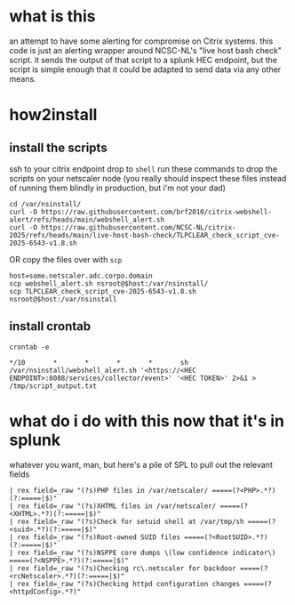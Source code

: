 # what is this
an attempt to have some alerting for compromise on Citrix systems. this code is just an alerting wrapper around NCSC-NL's "live host bash check" script. it sends the output of that script to a splunk HEC endpoint, but the script is simple enough that it could be adapted to send data via any other means.

# how2install

## install the scripts
ssh to your citrix endpoint
drop to `shell`
run these commands to drop the scripts on your netscaler node (you really should inspect these files instead of running them blindly in production, but i'm not your dad)
```
cd /var/nsinstall/
curl -O https://raw.githubusercontent.com/brf2010/citrix-webshell-alert/refs/heads/main/webshell_alert.sh
curl -O https://raw.githubusercontent.com/NCSC-NL/citrix-2025/refs/heads/main/live-host-bash-check/TLPCLEAR_check_script_cve-2025-6543-v1.8.sh
```
OR copy the files over with `scp`
```
host=some.netscaler.adc.corpo.domain
scp webshell_alert.sh nsroot@$host:/var/nsinstall/
scp TLPCLEAR_check_script_cve-2025-6543-v1.8.sh nsroot@$host:/var/nsinstall
```

## install crontab
`crontab -e `

`*/10       *       *       *       *       sh /var/nsinstall/webshell_alert.sh '<https://<HEC ENDPOINT>:8088/services/collector/event>' '<HEC TOKEN>' 2>&1 > /tmp/script_output.txt`

# what do i do with this now that it's in splunk
whatever you want, man, but here's a pile of SPL to pull out the relevant fields

```
| rex field=_raw "(?s)PHP files in /var/netscaler/ =====(?<PHP>.*?)(?:=====|$)"
| rex field=_raw "(?s)XHTML files in /var/netscaler/ =====(?<XHTML>.*?)(?:=====|$)" 
| rex field=_raw "(?s)Check for setuid shell at /var/tmp/sh =====(?<suid>.*?)(?:=====|$)" 
| rex field=_raw "(?s)Root-owned SUID files =====(?<RootSUID>.*?)(?:=====|$)" 
| rex field=_raw "(?s)NSPPE core dumps \(low confidence indicator\) =====(?<NSPPE>.*?)(?:=====|$)" 
| rex field=_raw "(?s)Checking rc\.netscaler for backdoor =====(?<rcNetscaler>.*?)(?:=====|$)" 
| rex field=_raw "(?s)Checking httpd configuration changes =====(?<httpdConfig>.*?)"
```